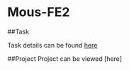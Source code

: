# Mous-FE2

##Task

Task details can be found [here](https://github.com/maxoys45/MousTask2)

##Project
Project can be viewed [here]
